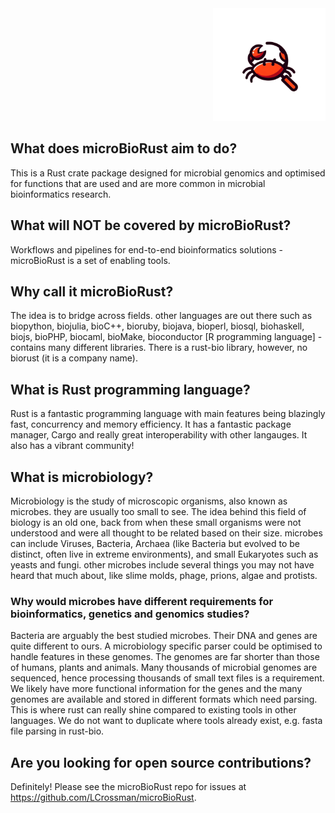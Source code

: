 <div style="display: flex; justify-content: flex-end;">
   <div style="text-align: center;">
      <img src="ferr_logo.png" height=180 width=180>
   </div>
</div>

## What does microBioRust aim to do?
This is a Rust crate package designed for microbial genomics and optimised for functions that are used and are more common in microbial bioinformatics research.

## What will **NOT** be covered by microBioRust?
Workflows and pipelines for end-to-end bioinformatics solutions - microBioRust is a set of enabling tools.

## Why call it microBioRust?
The idea is to bridge across fields.  other languages are out there such as biopython, biojulia, bioC++, bioruby, biojava, bioperl, biosql, biohaskell, biojs, bioPHP, biocaml, bioMake, bioconductor [R programming language] - contains many different libraries.  There is a rust-bio library, however, no biorust (it is a company name).

## What is Rust programming language?
Rust is a fantastic programming language with main features being blazingly fast, concurrency and memory efficiency.  It has a fantastic package manager, Cargo and really great interoperability with other langauges. It also has a vibrant community!

## What is microbiology?
Microbiology is the study of microscopic organisms, also known as microbes.  they are usually too small to see.
The idea behind this field of biology is an old one, back from when these small organisms were not understood and were all thought to be related based on their size.  microbes can include Viruses, Bacteria, Archaea (like Bacteria but evolved to be distinct, often live in extreme environments), and small Eukaryotes such as yeasts and fungi.  other microbes include several things you may not have heard that much about, like slime molds, phage, prions, algae and protists.

### Why would microbes have different requirements for bioinformatics, genetics and genomics studies?
Bacteria are arguably the best studied microbes. Their DNA and genes are quite different to ours. A microbiology specific parser could be optimised to handle features in these genomes.  The genomes are far shorter than those of humans, plants and animals.  Many thousands of microbial genomes are sequenced, hence processing thousands of small text files is a requirement.  We likely have more functional information for the genes and the many genomes are available and stored in different formats which need parsing.  This is where rust can really shine compared to existing tools in other languages.  We do not want to duplicate where tools already exist, e.g. fasta file parsing in rust-bio.

## Are you looking for open source contributions?
Definitely!  Please see the microBioRust repo for issues at https://github.com/LCrossman/microBioRust.



